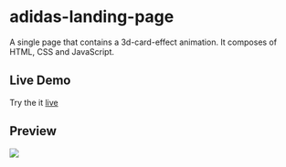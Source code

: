 # adidas-landing-page

A single page that contains a 3d-card-effect animation. It composes of HTML, CSS and JavaScript.

## Live Demo

Try the it [live](https://dagmawi-beyene.github.io/adidas-landing-page/)

## Preview

![](https://media.giphy.com/media/6QJvlahhnWjUo98Mxb/giphy.gif)
